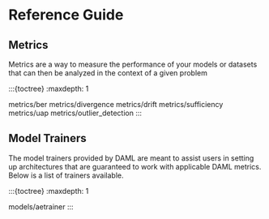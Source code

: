 Reference Guide
===============

Metrics
-------

Metrics are a way to measure the performance of your models or datasets that can then be analyzed in the context of a given problem

:::{toctree}
:maxdepth: 1

metrics/ber
metrics/divergence
metrics/drift
metrics/sufficiency
metrics/uap
metrics/outlier_detection
:::

Model Trainers
--------------

The model trainers provided by DAML are meant to assist users in setting up architectures that are guaranteed to work with applicable DAML metrics. \
Below is a list of trainers available. 

:::{toctree}
:maxdepth: 1

models/aetrainer
:::